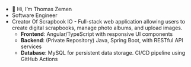 - 👋 Hi, I’m Thomas Zemen
- Software Engineer
- Creator Of Scrapbook IO - Full-stack web application allowing users to create digital scrapbooks, manage photo albums, and upload images.
    - **Frontend**: Angular/TypeScript with responsive UI components
    - **Backend**:  (Private Repository) Java, Spring Boot, with RESTful API services
    - **Database**: MySQL for persistent data storage. CI/CD pipeline using GitHub Actions
